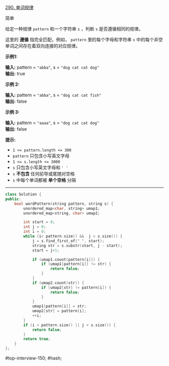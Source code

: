 [290. 单词规律](https://leetcode.cn/problems/word-pattern/)

简单

给定一种规律 `pattern` 和一个字符串 `s` ，判断 `s` 是否遵循相同的规律。

这里的 **遵循** 指完全匹配，例如， `pattern` 里的每个字母和字符串 `s` 中的每个非空单词之间存在着双向连接的对应规律。

**示例1:**

**输入:** pattern = `"abba"`, s = `"dog cat cat dog"`  
**输出:** true  

**示例 2:**

**输入:** pattern = `"abba"`, s = `"dog cat cat fish"`  
**输出:** false  

**示例 3:**

**输入:** pattern = `"aaaa"`, s = `"dog cat cat dog"`  
**输出:** false  

**提示:**

- `1 <= pattern.length <= 300`
- `pattern` 只包含小写英文字母
- `1 <= s.length <= 3000`
- `s` 只包含小写英文字母和 `' '`
- `s` **不包含** 任何前导或尾随对空格
- `s` 中每个单词都被 **单个空格** 分隔
---- ----
```cpp
class Solution {
public:
    bool wordPattern(string pattern, string s) {
        unordered_map<char, string> umap1;
        unordered_map<string, char> umap2;

        int start = 0;
        int j = 0;
        int i = 0;
        while (i< pattern.size() &&  j < s.size()) {
            j = s.find_first_of(" ", start); 
            string str = s.substr(start, j - start);
            start = j+1;

            if (umap1.count(pattern[i])) {
                if (umap1[pattern[i]] != str) {
                    return false;
                }
            }
            if (umap2.count(str)) {
                if (umap2[str] != pattern[i]) {
                    return false;
                }
            }
            umap1[pattern[i]] = str;
            umap2[str] = pattern[i];
            ++i;
        }
        if (i < pattern.size() || j < s.size()) {
            return false;
        }
        return true;
    }
};
```
#top-interview-150; #hash; 